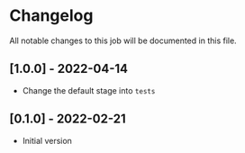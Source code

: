 # Changelog
All notable changes to this job will be documented in this file.

## [1.0.0] - 2022-04-14
* Change the default stage into `tests`

## [0.1.0] - 2022-02-21
* Initial version